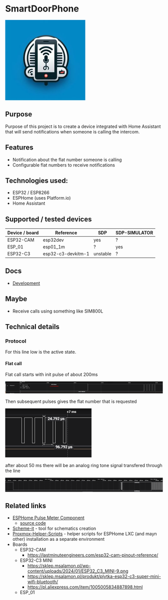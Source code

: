 # SmartDoorPhone

![Image](./docs/img/_e67b7304-4aa4-4d6b-8bc5-cdb299155211.jpg)

## Purpose

Purpose of this project is to create a device integrated with Home Assistant that will send notifications when someone is calling the intercom.

## Features

- Notification about the flat number someone is calling
- Configurable flat numbers to receive notifications

## Technologies used:

- ESP32 / ESP8266 
- ESPHome (uses Platform.io)
- Home Assistant

## Supported / tested devices

| Device / board | Reference          | SDP      | SDP-SIMULATOR |
| -------------- | ------------------ | -------- | ------------- |
| ESP32-CAM      | esp32dev           | yes      | ?             |
| ESP_01         | esp01_1m           | ?        | yes           |
| ESP32-C3       | esp32-c3-devkitm-1 | unstable | ?             |

## Docs

-  [Development](./docs/Development.md)

## Maybe

- Receive calls using something like SIM800L

## Technical details

### Protocol
For this line low is the active state.

#### Flat call
Flat call starts with init pulse of about 200ms

![line init pulse](docs/img/line_init.png)

Then subsequent pulses gives the flat number that is requested

![line pulses](docs/img/line_pulse.png)

after about 50 ms there will be an analog ring tone signal transfered through the line

![timeout after flat number and ring tone](docs/img/line_timeout_ring.png)

## Related links

- [ESPHome Pulse Meter Component](https://esphome.io/components/sensor/pulse_meter.html)
  - [source code](https://github.com/esphome/esphome/tree/dev/esphome/components/pulse_meter)
- [Scheme-it](https://www.digikey.pl/en/schemeit/project) - tool for schematics creation
- [Proxmox-Helper-Scripts](https://tteck.github.io/Proxmox/) - helper scripts for ESPHome LXC (and mayn other) installation as a separate environment
- Boards
  - ESP32-CAM
    - https://lastminuteengineers.com/esp32-cam-pinout-reference/
  - ESP32-C3 MINI
    - https://sklep.msalamon.pl/wp-content/uploads/2024/01/ESP32_C3_MINI-9.png
    - https://sklep.msalamon.pl/produkt/plytka-esp32-c3-super-mini-wifi-bluetooth/
    - https://pl.aliexpress.com/item/1005005834887898.html
  - ESP_01
  